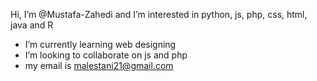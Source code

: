  Hi, I’m @Mustafa-Zahedi and I’m interested in python, js, php, css, html, java and R
- I’m currently learning web designing
- I’m looking to collaborate on js and php
- my email is malestani21@gmail.com

<!---
Mustafa-Zahedi/Mustafa-Zahedi is a ✨ special ✨ repository because its `README.md` (this file) appears on your GitHub profile.
You can click the Preview link to take a look at your changes.
--->
